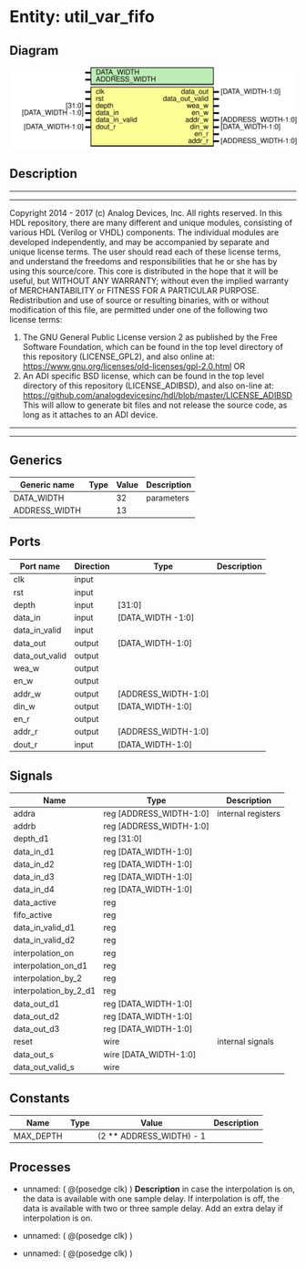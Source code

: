 # Entity: util_var_fifo

## Diagram

![Diagram](util_var_fifo.svg "Diagram")
## Description

***************************************************************************
 ***************************************************************************
 Copyright 2014 - 2017 (c) Analog Devices, Inc. All rights reserved.
 In this HDL repository, there are many different and unique modules, consisting
 of various HDL (Verilog or VHDL) components. The individual modules are
 developed independently, and may be accompanied by separate and unique license
 terms.
 The user should read each of these license terms, and understand the
 freedoms and responsibilities that he or she has by using this source/core.
 This core is distributed in the hope that it will be useful, but WITHOUT ANY
 WARRANTY; without even the implied warranty of MERCHANTABILITY or FITNESS FOR
 A PARTICULAR PURPOSE.
 Redistribution and use of source or resulting binaries, with or without modification
 of this file, are permitted under one of the following two license terms:
   1. The GNU General Public License version 2 as published by the
      Free Software Foundation, which can be found in the top level directory
      of this repository (LICENSE_GPL2), and also online at:
      <https://www.gnu.org/licenses/old-licenses/gpl-2.0.html>
 OR
   2. An ADI specific BSD license, which can be found in the top level directory
      of this repository (LICENSE_ADIBSD), and also on-line at:
      https://github.com/analogdevicesinc/hdl/blob/master/LICENSE_ADIBSD
      This will allow to generate bit files and not release the source code,
      as long as it attaches to an ADI device.
 ***************************************************************************
 ***************************************************************************
 
## Generics

| Generic name  | Type | Value | Description |
| ------------- | ---- | ----- | ----------- |
| DATA_WIDTH    |      | 32    | parameters  |
| ADDRESS_WIDTH |      | 13    |             |
## Ports

| Port name      | Direction | Type                | Description |
| -------------- | --------- | ------------------- | ----------- |
| clk            | input     |                     |             |
| rst            | input     |                     |             |
| depth          | input     | [31:0]              |             |
| data_in        | input     | [DATA_WIDTH -1:0]   |             |
| data_in_valid  | input     |                     |             |
| data_out       | output    | [DATA_WIDTH-1:0]    |             |
| data_out_valid | output    |                     |             |
| wea_w          | output    |                     |             |
| en_w           | output    |                     |             |
| addr_w         | output    | [ADDRESS_WIDTH-1:0] |             |
| din_w          | output    | [DATA_WIDTH-1:0]    |             |
| en_r           | output    |                     |             |
| addr_r         | output    | [ADDRESS_WIDTH-1:0] |             |
| dout_r         | input     | [DATA_WIDTH-1:0]    |             |
## Signals

| Name                  | Type                    | Description         |
| --------------------- | ----------------------- | ------------------- |
| addra                 | reg [ADDRESS_WIDTH-1:0] | internal registers  |
| addrb                 | reg [ADDRESS_WIDTH-1:0] |                     |
| depth_d1              | reg [31:0]              |                     |
| data_in_d1            | reg [DATA_WIDTH-1:0]    |                     |
| data_in_d2            | reg [DATA_WIDTH-1:0]    |                     |
| data_in_d3            | reg [DATA_WIDTH-1:0]    |                     |
| data_in_d4            | reg [DATA_WIDTH-1:0]    |                     |
| data_active           | reg                     |                     |
| fifo_active           | reg                     |                     |
| data_in_valid_d1      | reg                     |                     |
| data_in_valid_d2      | reg                     |                     |
| interpolation_on      | reg                     |                     |
| interpolation_on_d1   | reg                     |                     |
| interpolation_by_2    | reg                     |                     |
| interpolation_by_2_d1 | reg                     |                     |
| data_out_d1           | reg [DATA_WIDTH-1:0]    |                     |
| data_out_d2           | reg [DATA_WIDTH-1:0]    |                     |
| data_out_d3           | reg [DATA_WIDTH-1:0]    |                     |
| reset                 | wire                    | internal signals    |
| data_out_s            | wire [DATA_WIDTH-1:0]   |                     |
| data_out_valid_s      | wire                    |                     |
## Constants

| Name      | Type | Value                    | Description |
| --------- | ---- | ------------------------ | ----------- |
| MAX_DEPTH |      | (2 ** ADDRESS_WIDTH) - 1 |             |
## Processes
- unnamed: ( @(posedge clk) )
**Description**
in case the interpolation is on, the data is available with one sample
delay. If interpolation is off, the data is available with two or three
sample delay. Add an extra delay if interpolation is on.

- unnamed: ( @(posedge clk) )
- unnamed: ( @(posedge clk) )
